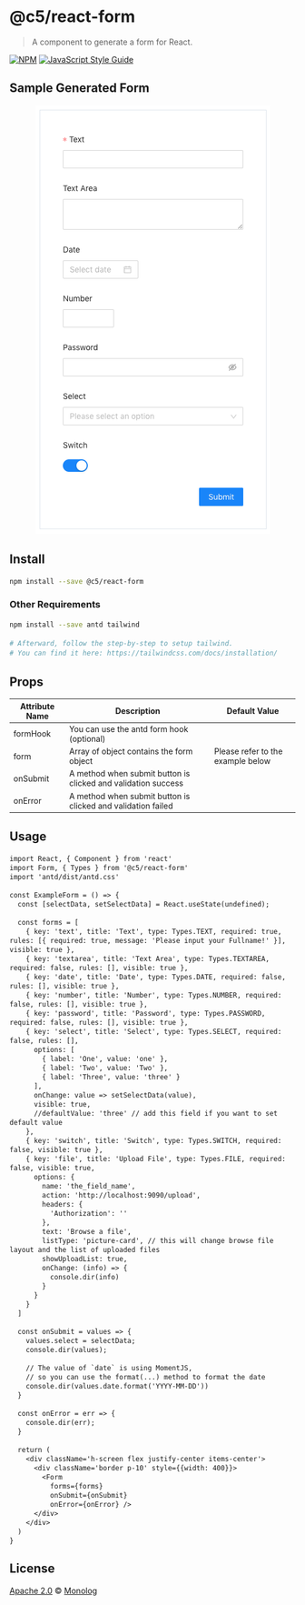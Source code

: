 # @c5/react-form

> A component to generate a form for React.

[![NPM](https://img.shields.io/npm/v/@c5/react-form.svg)](https://www.npmjs.com/package/@c5/react-form) [![JavaScript Style Guide](https://img.shields.io/badge/code_style-standard-brightgreen.svg)](https://standardjs.com)

## Sample Generated Form

<p align="center">
  <img src="https://github.com/monologid/c5/raw/master/packages/c5-react-form/example/sample-generated-form.png" />
</p>

## Install

```bash
npm install --save @c5/react-form
```

### Other Requirements

```bash
npm install --save antd tailwind

# Afterward, follow the step-by-step to setup tailwind.
# You can find it here: https://tailwindcss.com/docs/installation/
```

## Props

| Attribute Name | Description | Default Value |
|----------------|-------------|---------------|
| formHook | You can use the antd form hook (optional) | |
| form | Array of object contains the form object | Please refer to the example below |
| onSubmit | A method when submit button is clicked and validation success | |
| onError | A method when submit button is clicked and validation failed | |

## Usage

```tsx
import React, { Component } from 'react'
import Form, { Types } from '@c5/react-form'
import 'antd/dist/antd.css'

const ExampleForm = () => {
  const [selectData, setSelectData] = React.useState(undefined);

  const forms = [
    { key: 'text', title: 'Text', type: Types.TEXT, required: true, rules: [{ required: true, message: 'Please input your Fullname!' }], visible: true },
    { key: 'textarea', title: 'Text Area', type: Types.TEXTAREA, required: false, rules: [], visible: true },
    { key: 'date', title: 'Date', type: Types.DATE, required: false, rules: [], visible: true },
    { key: 'number', title: 'Number', type: Types.NUMBER, required: false, rules: [], visible: true },
    { key: 'password', title: 'Password', type: Types.PASSWORD, required: false, rules: [], visible: true },
    { key: 'select', title: 'Select', type: Types.SELECT, required: false, rules: [],
      options: [
        { label: 'One', value: 'one' },
        { label: 'Two', value: 'Two' },
        { label: 'Three', value: 'three' }
      ],
      onChange: value => setSelectData(value),
      visible: true,
      //defaultValue: 'three' // add this field if you want to set default value
    },
    { key: 'switch', title: 'Switch', type: Types.SWITCH, required: false, visible: true },
    { key: 'file', title: 'Upload File', type: Types.FILE, required: false, visible: true,
      options: {
        name: 'the_field_name',
        action: 'http://localhost:9090/upload',
        headers: {
          'Authorization': ''
        },
        text: 'Browse a file',
        listType: 'picture-card', // this will change browse file layout and the list of uploaded files
        showUploadList: true,
        onChange: (info) => {
          console.dir(info)
        }
      }
    }
  ]

  const onSubmit = values => {
    values.select = selectData;
    console.dir(values);

    // The value of `date` is using MomentJS,
    // so you can use the format(...) method to format the date
    console.dir(values.date.format('YYYY-MM-DD'))
  }

  const onError = err => {
    console.dir(err);
  }

  return (
    <div className='h-screen flex justify-center items-center'>
      <div className='border p-10' style={{width: 400}}>
        <Form
          forms={forms}
          onSubmit={onSubmit}
          onError={onError} />
      </div>
    </div>
  )
}
```

## License

[Apache 2.0](https://github.com/monologid/c5/blob/master/LICENSE) © [Monolog](https://github.com/monolog)
